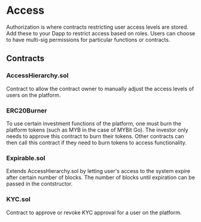 # Access

Authorization is where contracts restricting user access levels are stored. Add these to your Dapp to restrict access based on roles. Users can choose to have multi-sig permissions for particular functions or contracts.

## Contracts

### AccessHierarchy.sol

Contract to allow the contract owner to manually adjust the access levels of users on the platform.

### ERC20Burner

To use certain investment functions of the platform, one must burn the platform tokens \(such as MYB in the case of MYBit Go\). The investor only needs to approve this contract to burn their tokens. Other contracts can then call this contract if they need to burn tokens to access functionality.

### Expirable.sol

Extends AccessHierarchy.sol by letting user's access to the system expire after certain number of blocks. The number of blocks until expiration can be passed in the contstructor.

### KYC.sol

Contract to approve or revoke KYC approval for a user on the platform.

